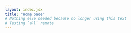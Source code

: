 ```yaml
---
layout: index.jsx
title: "Home page"
# Nothing else needed because no longer using this text
# Testing `all` remote
---
```


